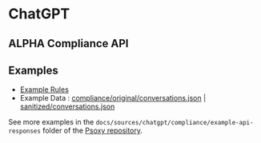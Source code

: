 # ChatGPT

## **ALPHA** Compliance API

## Examples

- [Example Rules](compliance/chatgpt-compliance.yaml)
- Example Data : [compliance/original/conversations.json](compliance/example-api-responses/original/conversations.json) |
  [sanitized/conversations.json](compliance/example-api-responses/sanitized/conversations.json)

See more examples in the `docs/sources/chatgpt/compliance/example-api-responses` folder
of the [Psoxy repository](https://github.com/Worklytics/psoxy).
